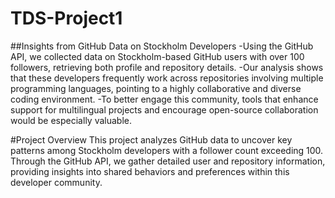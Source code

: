 # TDS-Project1

##Insights from GitHub Data on Stockholm Developers
-Using the GitHub API, we collected data on Stockholm-based GitHub users with over 100 followers, retrieving both profile and repository details.
-Our analysis shows that these developers frequently work across repositories involving multiple programming languages, pointing to a highly collaborative and diverse coding environment.
-To better engage this community, tools that enhance support for multilingual projects and encourage open-source collaboration would be especially valuable.

#Project Overview
This project analyzes GitHub data to uncover key patterns among Stockholm developers with a follower count exceeding 100. Through the GitHub API, we gather detailed user and repository information, providing insights into shared behaviors and preferences within this developer community.
